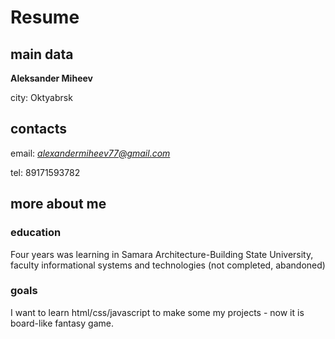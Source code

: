 # Resume

## main data

**Aleksander Miheev**

city: Oktyabrsk 

## contacts 

email: *alexandermiheev77@gmail.com*

tel: 89171593782

## more about me

### education

Four years was learning in Samara Architecture-Building State University, faculty 
informational systems and technologies (not completed, abandoned)

### goals

I want to learn html/css/javascript to make some my projects - now it is board-like fantasy game. 
